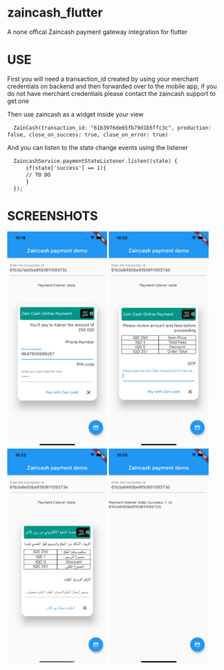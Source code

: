 # zaincash_flutter
A none offical Zaincash payment gateway integration for flutter


# USE
First you will need a transaction_id created by using your merchant credentials on backend and then forwarded over to the mobile app, if you do not have merchant credentials please contact the zaincash support to get one

Then use zaincash as a widget inside your view
```
  ZainCash(transaction_id: "61b3976de65fb79d1b5ffc3c", production: false, close_on_success: true, close_on_error: true)
```
And you can listen to the state change events using the listener
```
  ZaincashService.paymentStateListener.listen((state) {
      if(state['success'] == 1){
      // TO DO
      }
  });
```

# SCREENSHOTS
<p float="left">
<img src="https://github.com/karrarkazuya/zaincash_flutter/blob/main/git_images/1.png" alt="1" height="500">
<img src="https://github.com/karrarkazuya/zaincash_flutter/blob/main/git_images/2.png" alt="1" height="500">
<img src="https://github.com/karrarkazuya/zaincash_flutter/blob/main/git_images/3.png" alt="1" height="500">
<img src="https://github.com/karrarkazuya/zaincash_flutter/blob/main/git_images/4.png" alt="1" height="500">
</p>
